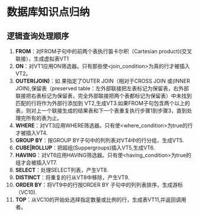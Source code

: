 # 数据库知识点归纳

## 逻辑查询处理顺序

1. **FROM**：对FROM子句中的前两个表执行笛卡尔积（Cartesian product)(交叉联接），生成虚拟表VT1
2. **ON**：对VT1应用ON筛选器。只有那些使<join_condition>为真的行才被插入VT2。
3. **OUTER(JOIN)**：如 果指定了OUTER JOIN（相对于CROSS JOIN 或(INNER JOIN),保留表（preserved table：左外部联接把左表标记为保留表，右外部联接把右表标记为保留表，完全外部联接把两个表都标记为保留表）中未找到匹配的行将作为外部行添加到 VT2,生成VT3.如果FROM子句包含两个以上的表，则对上一个联接生成的结果表和下一个表重复执行步骤1到步骤3，直到处理完所有的表为止。
4. **WHERE**：对VT3应用WHERE筛选器。只有使<where_condition>为true的行才被插入VT4.
5. **GROUP BY**：按GROUP BY子句中的列列表对VT4中的行分组，生成VT5.
6. **CUBE|ROLLUP**：把超组(Suppergroups)插入VT5,生成VT6.
7. **HAVING**：对VT6应用HAVING筛选器。只有使<having_condition>为true的组才会被插入VT7.
8. **SELECT**：处理SELECT列表，产生VT8.
9. **DISTINCT**：将重复的行从VT8中移除，产生VT9.
10. **ORDER BY**：将VT9中的行按ORDER BY 子句中的列列表排序，生成游标（VC10).
11. **TOP**：从VC10的开始处选择指定数量或比例的行，生成表VT11,并返回调用者。